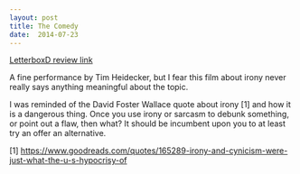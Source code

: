 ```yaml
---
layout: post
title: The Comedy 
date:  2014-07-23 
---
```

 
[LetterboxD review link](http://letterboxd.com/samarthbhaskar/film/the-comedy/)

 A fine performance by Tim Heidecker, but I fear this film about irony never really says anything meaningful about the topic. 

I was reminded of the David Foster Wallace quote about irony [1] and how it is a dangerous thing. Once you use irony or sarcasm to debunk something, or point out a flaw, then what? It should be incumbent upon you to at least try an offer an alternative. 

[1] https://www.goodreads.com/quotes/165289-irony-and-cynicism-were-just-what-the-u-s-hypocrisy-of

